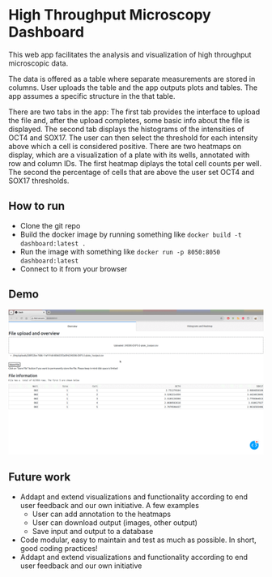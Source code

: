 # High Throughput Microscopy Dashboard

This web app facilitates the analysis and visualization of high throughput microscopic data. 

The data is offered as a table where separate measurements are stored in columns. User uploads the table and the app outputs plots and tables. The app assumes a specific structure in the that table.  

There are two tabs in the app: The first tab provides the interface to upload the file and, after the upload completes, some basic info about the file is displayed. The second tab displays the histograms of the intensities of OCT4 and SOX17. The user can then select the threshold for each intensity above which a cell is considered positive. There are two heatmaps on display, which are a visualization of a plate with its wells, annotated with row and column IDs. The first heatmap diplays the total cell counts per well. The second the percentage of cells that are above the user set OCT4 and SOX17 thresholds. 

## How to run
* Clone the git repo
* Build the docker image by running something like `docker build -t dashboard:latest .`
* Run the image with something like `docker run -p 8050:8050 dashboard:latest `
* Connect to it from your browser

## Demo
![Demo](dash_demo.gif)

## Future work
* Addapt and extend visualizations and functionality according to end user feedback and our own initiative. A few examples
  * User can add annotation to the heatmaps
  * User can download output (images, other output)
  * Save input and output to a database
* Code modular, easy to maintain and test as much as possible. In short, good coding practices!
* Addapt and extend visualizations and functionality according to end user feedback and our own initiative
